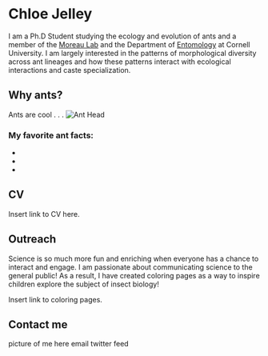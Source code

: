 # Chloe Jelley

I am a Ph.D Student studying the ecology and evolution of ants and a member of the [Moreau Lab](https://www.moreaulab.entomology.cornell.edu/) and the Department of [Entomology](https://entomology.cals.cornell.edu/) at Cornell University. I am largely interested in the patterns of morphological diversity across ant lineages and how these patterns interact with ecological interactions and caste specialization. 

## Why ants? 

Ants are cool . . .
![Ant Head](anthead.png)

### My favorite ant facts:
- 
-
-

## CV

Insert link to CV here. 

## Outreach 

Science is so much more fun and enriching when everyone has a chance to interact and engage. I am passionate about communicating science to the general public! As a result, I have created coloring pages as a way to inspire children explore the subject of insect biology! 

Insert link to coloring pages. 

## Contact me 
picture of me here
email
twitter feed
